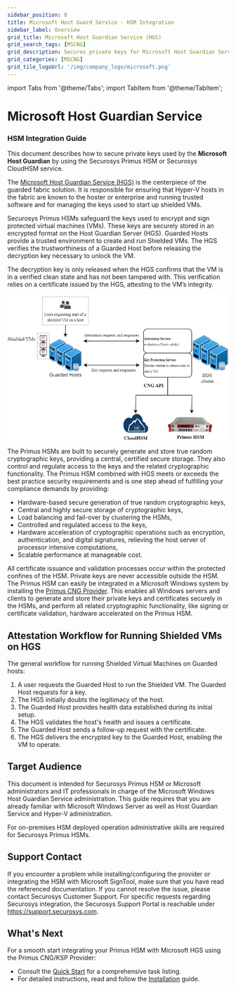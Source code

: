 ```yaml
---
sidebar_position: 0
title: Microsoft Host Guard Service - HSM Integration
sidebar_label: Overview
grid_title: Microsoft Host Guardian Service (HGS)
grid_search_tags: [MSCNG]
grid_description: Secures private keys for Microsoft Host Guardian Service (HGS) with Securosys HSMs, ensuring protection of encryption keys for shielded VMs and compliance with trusted environments.
grid_categories: [MSCNG]
grid_tile_logoUrl: '/img/company_logo/microsoft.png'
---
```


import Tabs from '@theme/Tabs';
import TabItem from '@theme/TabItem';

# Microsoft Host Guardian Service
### HSM Integration Guide

This document describes how to secure private keys used by the **Microsoft Host Guardian** by using the Securosys Primus HSM or Securosys CloudHSM service.

The [Microsoft Host Guardian Service (HGS)](https://learn.microsoft.com/en-us/windows-server/security/guarded-fabric-shielded-vm/guarded-fabric-manage-hgs) is the centerpiece of the guarded fabric solution. It is responsible for ensuring that Hyper-V hosts in the fabric are known to the hoster or enterprise and running trusted software and for managing the keys used to start up shielded VMs.

Securosys Primus HSMs safeguard the keys used to encrypt and sign protected virtual machines (VMs). These keys are securely stored in an encrypted format on the Host Guardian Server (HGS). Guarded Hosts provide a trusted environment to create and run Shielded VMs. The HGS verifies the trustworthiness of a Guarded Host before releasing the decryption key necessary to unlock the VM.

The decryption key is only released when the HGS confirms that the VM is in a verified clean state and has not been tampered with. This verification relies on a certificate issued by the HGS, attesting to the VM’s integrity.

![](./img/hgs_diagram.jpg)

The Primus HSMs are built to securely generate and store true random cryptographic keys, providing a central, certified secure storage. They also control and regulate access to the keys and the related cryptographic functionality. The Primus HSM combined with HGS meets or exceeds the best practice security requirements and is one step ahead of fulfilling your compliance demands by providing:
- Hardware-based secure generation of true random cryptographic keys,
- Central and highly secure storage of cryptographic keys,
- Load balancing and fail-over by clustering the HSMs,
- Controlled and regulated access to the keys,
- Hardware acceleration of cryptographic operations such as encryption, authentication, and digital signatures, relieving the host server of processor intensive computations,
- Scalable performance at manageable cost.

All certificate issuance and validation processes occur within the protected confines of the HSM. Private keys are never accessible outside the HSM.
The Primus HSM can easily be integrated in a Microsoft Windows system by installing the [Primus CNG Provider](../../mscng/overview). This enables all Windows servers and clients to generate and store their private keys and certificates securely in the HSMs, and perform all related cryptographic functionality, like signing or certificate validation, hardware accelerated on the Primus HSM.

## Attestation Workflow for Running Shielded VMs on HGS

The general workflow for running Shielded Virtual Machines on Guarded hosts:
1. A user requests the Guarded Host to run the Shielded VM. The Guarded Host requests for a key.
2. The HGS initially doubts the legitimacy of the host.
3. The Guarded Host provides health data established during its initial setup.  
4. The HGS validates the host's health and issues a certificate.  
5. The Guarded Host sends a follow-up request with the certificate.  
6. The HGS delivers the encrypted key to the Guarded Host, enabling the VM to operate.

## Target Audience

This document is intended for Securosys Primus HSM or Microsoft administrators and IT professionals in charge of the Microsoft Windows Host Guardian Service administration. This guide requires that you are already familiar with Microsoft Windows Server as well as Host Guardian Service and Hyper-V administration.

For on-premises HSM deployed operation administrative skills are required for Securosys Primus HSMs.

## Support Contact

If you encounter a problem while installing/configuring the provider or
integrating the HSM with Microsoft SignTool, make sure that you have read the
referenced documentation. If you cannot resolve the issue, please
contact Securosys Customer Support. For specific requests regarding
Securosys integration, the Securosys
Support Portal is reachable under https://support.securosys.com.

## What's Next

For a smooth start integrating your Primus HSM with Microsoft HGS using the Primus CNG/KSP Provider:
- Consult the [Quick Start](./Quickstart.md) for a comprehensive task listing.
- For detailed instructions, read and follow the [Installation](/ms-hgs/Installation/Installation.md) guide.
